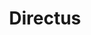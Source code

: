 ---
layout: home

title: Directus
titleTemplate: An Instant App & API for your SQL Database.

hero:
  name: Directus
  text: An Instant App & API for your SQL Database.
  tagline: Power any project with a modern, open source data platform
  actions:
    - theme: brand
      text: Get Started
      link: /getting-started/quickstart
    - theme: alt
      text: View on GitHub
      link: https://github.com/directus/directus

features:
  - title: Designed for Developers
    details: Lorem ipsum dolor sit amet, consectetur adipiscing elit, sed do eiusmod tempor incididunt ut labore et dolore magna aliqua.
  - title: Wraps any SQL database
    details: Ut enim ad minim veniam, quis nostrud exercitation ullamco laboris nisi ut aliquip ex ea commodo consequat.
  - title: Code-free Data Studio
    details: Ut enim ad minima veniam, quis nostrum exercitationem ullam corporis suscipit laboriosam.
  - title:  REST and GraphQL APIs
    details: Quis autem vel eum iure reprehenderit qui in ea voluptate velit esse quam nihil molestiae consequatur.
---